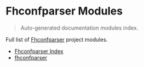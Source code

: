 # Fhconfparser Modules

> Auto-generated documentation modules index.

Full list of [Fhconfparser](#fhconfparser-index) project modules.

- [Fhconfparser Index](#fhconfparser-index)
- [fhconfparser](fhconfparser/index.md#fhconfparser)
